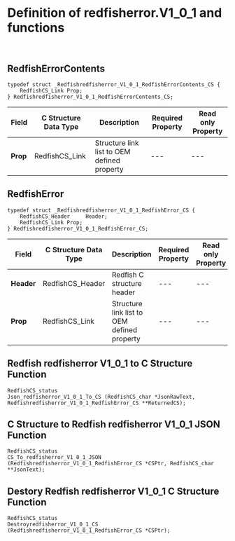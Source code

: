 # Definition of redfisherror.V1_0_1 and functions<br><br>

## RedfishErrorContents
    typedef struct _Redfishredfisherror_V1_0_1_RedfishErrorContents_CS {
        RedfishCS_Link Prop;
    } Redfishredfisherror_V1_0_1_RedfishErrorContents_CS;

|Field |C Structure Data Type|Description |Required Property|Read only Property
| ---  | --- | --- | --- | ---
|**Prop**|RedfishCS_Link| Structure link list to OEM defined property| ---| ---


## RedfishError
    typedef struct _Redfishredfisherror_V1_0_1_RedfishError_CS {
        RedfishCS_Header     Header;
        RedfishCS_Link Prop;
    } Redfishredfisherror_V1_0_1_RedfishError_CS;

|Field |C Structure Data Type|Description |Required Property|Read only Property
| ---  | --- | --- | --- | ---
|**Header**|RedfishCS_Header|Redfish C structure header|---|---
|**Prop**|RedfishCS_Link| Structure link list to OEM defined property| ---| ---
## Redfish redfisherror V1_0_1 to C Structure Function
    RedfishCS_status
    Json_redfisherror_V1_0_1_To_CS (RedfishCS_char *JsonRawText, Redfishredfisherror_V1_0_1_RedfishError_CS **ReturnedCS);

## C Structure to Redfish redfisherror V1_0_1 JSON Function
    RedfishCS_status
    CS_To_redfisherror_V1_0_1_JSON (Redfishredfisherror_V1_0_1_RedfishError_CS *CSPtr, RedfishCS_char **JsonText);

## Destory Redfish redfisherror V1_0_1 C Structure Function
    RedfishCS_status
    Destroyredfisherror_V1_0_1_CS (Redfishredfisherror_V1_0_1_RedfishError_CS *CSPtr);

